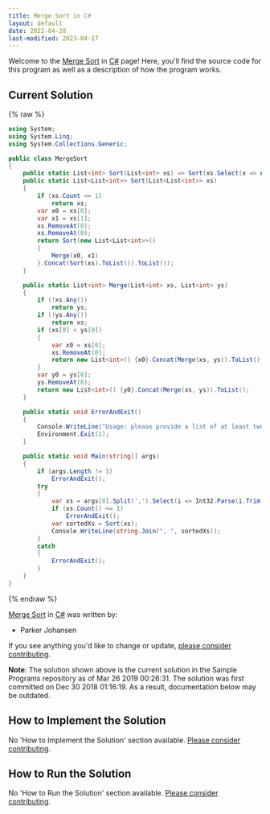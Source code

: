 ```yaml
---
title: Merge Sort in C#
layout: default
date: 2022-04-28
last-modified: 2023-04-17
---
```


Welcome to the [Merge Sort](https://sampleprograms.io/projects/merge-sort) in [C#](https://sampleprograms.io/languages/c-sharp) page! Here, you'll find the source code for this program as well as a description of how the program works.

## Current Solution

{% raw %}

```c#
using System;
using System.Linq;
using System.Collections.Generic;

public class MergeSort
{
    public static List<int> Sort(List<int> xs) => Sort(xs.Select(x => new List<int>() {x}).ToList()).First();
    public static List<List<int>> Sort(List<List<int>> xs)
    {
        if (xs.Count <= 1)
            return xs;
        var x0 = xs[0];
        var x1 = xs[1];
        xs.RemoveAt(0);
        xs.RemoveAt(0);
        return Sort(new List<List<int>>()
        {
            Merge(x0, x1)
        }.Concat(Sort(xs).ToList()).ToList());
    }

    public static List<int> Merge(List<int> xs, List<int> ys)
    {
        if (!xs.Any())
            return ys;
        if (!ys.Any())
            return xs;
        if (xs[0] < ys[0])
        {
            var x0 = xs[0];
            xs.RemoveAt(0);
            return new List<int>() {x0}.Concat(Merge(xs, ys)).ToList();
        }
        var y0 = ys[0];
        ys.RemoveAt(0);
        return new List<int>() {y0}.Concat(Merge(xs, ys)).ToList();
    }

    public static void ErrorAndExit()
    {
        Console.WriteLine("Usage: please provide a list of at least two integers to sort in the format \"1, 2, 3, 4, 5\"");
        Environment.Exit(1);
    }

    public static void Main(string[] args)
    {
        if (args.Length != 1)
            ErrorAndExit();
        try
        {
            var xs = args[0].Split(',').Select(i => Int32.Parse(i.Trim())).ToList();
            if (xs.Count() <= 1)
                ErrorAndExit();
            var sortedXs = Sort(xs);
            Console.WriteLine(string.Join(", ", sortedXs));
        }
        catch
        {
            ErrorAndExit();
        }
    }
}
```

{% endraw %}

[Merge Sort](https://sampleprograms.io/projects/merge-sort) in [C#](https://sampleprograms.io/languages/c-sharp) was written by:

- Parker Johansen

If you see anything you'd like to change or update, [please consider contributing](https://github.com/TheRenegadeCoder/sample-programs).

**Note**: The solution shown above is the current solution in the Sample Programs repository as of Mar 26 2019 00:26:31. The solution was first committed on Dec 30 2018 01:16:19. As a result, documentation below may be outdated.

## How to Implement the Solution

No 'How to Implement the Solution' section available. [Please consider contributing](https://github.com/TheRenegadeCoder/sample-programs-website).

## How to Run the Solution

No 'How to Run the Solution' section available. [Please consider contributing](https://github.com/TheRenegadeCoder/sample-programs-website).